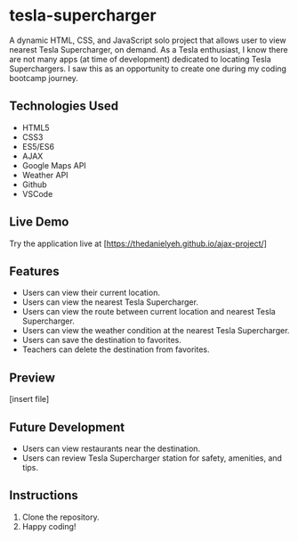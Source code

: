 # tesla-supercharger
A dynamic HTML, CSS, and JavaScript solo project that allows user to view nearest Tesla Supercharger, on demand.
As a Tesla enthusiast, I know there are not many apps (at time of development) dedicated to locating Tesla Superchargers. I saw this as an opportunity to create one during my coding bootcamp journey.

## Technologies Used
- HTML5
- CSS3
- ES5/ES6
- AJAX
- Google Maps API
- Weather API
- Github
- VSCode

## Live Demo
Try the application live at [https://thedanielyeh.github.io/ajax-project/]

## Features
- Users can view their current location.
- Users can view the nearest Tesla Supercharger.
- Users can view the route between current location and nearest Tesla Supercharger.
- Users can view the weather condition at the nearest Tesla Supercharger.
- Users can save the destination to favorites.
- Teachers can delete the destination from favorites.

## Preview
[insert file]

## Future Development
- Users can view restaurants near the destination.
- Users can review Tesla Supercharger station for safety, amenities, and tips.

## Instructions
1. Clone the repository.
2. Happy coding!
